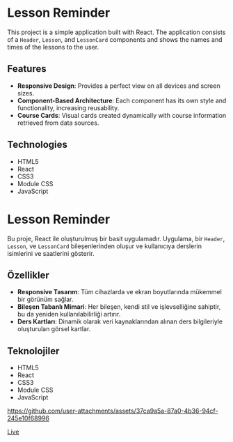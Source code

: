 # Lesson Reminder

This project is a simple application built with React. The application consists of a `Header`, `Lesson`, and `LessonCard` components and shows the names and times of the lessons to the user.

## Features

- **Responsive Design**: Provides a perfect view on all devices and screen sizes.
- **Component-Based Architecture**: Each component has its own style and functionality, increasing reusability.
- **Course Cards**: Visual cards created dynamically with course information retrieved from data sources.

## Technologies

- HTML5
- React
- CSS3
- Module CSS
- JavaScript

# Lesson Reminder

Bu proje, React ile oluşturulmuş bir basit uygulamadır. Uygulama, bir `Header`, `Lesson`, ve `LessonCard` bileşenlerinden oluşur ve kullanıcıya derslerin isimlerini ve saatlerini gösterir.

## Özellikler

- **Responsive Tasarım**: Tüm cihazlarda ve ekran boyutlarında mükemmel bir görünüm sağlar.
- **Bileşen Tabanlı Mimari**: Her bileşen, kendi stil ve işlevselliğine sahiptir, bu da yeniden kullanılabilirliği artırır.
- **Ders Kartları**: Dinamik olarak veri kaynaklarından alınan ders bilgileriyle oluşturulan görsel kartlar.

## Teknolojiler

- HTML5
- React
- CSS3
- Module CSS
- JavaScript

https://github.com/user-attachments/assets/37ca9a5a-87a0-4b36-94cf-245e10f68996

[Live](https://fy-reminder-lesson.netlify.app/)
